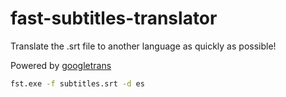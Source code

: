 # fast-subtitles-translator
Translate the .srt file to another language as quickly as possible!

Powered by [googletrans](https://pypi.org/project/googletrans/)

```bash
fst.exe -f subtitles.srt -d es
```

